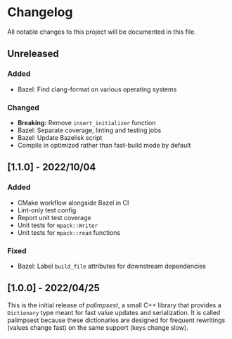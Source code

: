 # Changelog

All notable changes to this project will be documented in this file.

## Unreleased

### Added

- Bazel: Find clang-format on various operating systems

### Changed

- **Breaking:** Remove `insert_initializer` function
- Bazel: Separate coverage, linting and testing jobs
- Bazel: Update Bazelisk script
- Compile in optimized rather than fast-build mode by default

## [1.1.0] - 2022/10/04

### Added

- CMake workflow alongside Bazel in CI
- Lint-only test config
- Report unit test coverage
- Unit tests for ``mpack::Writer``
- Unit tests for ``mpack::read`` functions

### Fixed

- Bazel: Label ``build_file`` attributes for downstream dependencies

## [1.0.0] - 2022/04/25

This is the initial release of _palimpsest_, a small C++ library that provides a ``Dictionary`` type meant for fast value updates and serialization. It is called palimpsest because these dictionaries are designed for frequent rewritings (values change fast) on the same support (keys change slow).

